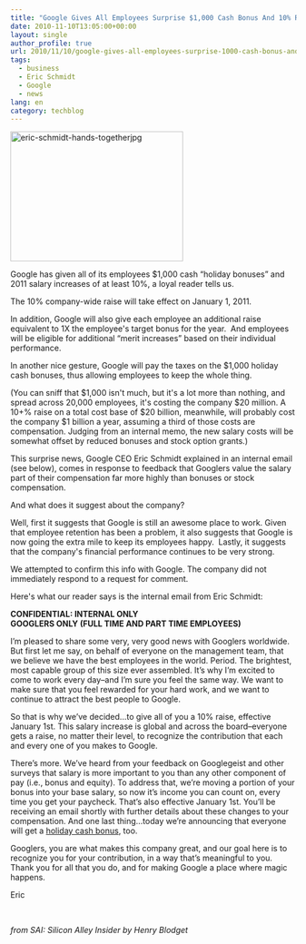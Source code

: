 ```yaml
---
title: "Google Gives All Employees Surprise $1,000 Cash Bonus And 10% Raise"
date: 2010-11-10T13:05:00+00:00
layout: single
author_profile: true
url: 2010/11/10/google-gives-all-employees-surprise-1000-cash-bonus-and-10-raise/
tags:
  - business
  - Eric Schmidt
  - Google
  - news
lang: en
category: techblog
---
```

[<img title="eric-schmidt-hands-togetherjpg" border="0" alt="eric-schmidt-hands-togetherjpg" src="http://lh4.ggpht.com/_vaUVXcmC3OI/TNqRhuJXtwI/AAAAAAAADHM/4Qt1jRhFsxI/eric-schmidt-hands-togetherjpg_thumb.jpg?imgmax=800" width="304" height="229" />](http://lh6.ggpht.com/_vaUVXcmC3OI/TNqRekQt1wI/AAAAAAAADHI/afzaAMGj90w/s1600-h/eric-schmidt-hands-togetherjpg%5B2%5D.jpg)

Google has given all of its employees $1,000 cash “holiday bonuses” and 2011 salary increases of at least 10%, a loyal reader tells us.

The 10% company-wide raise will take effect on January 1, 2011.

In addition, Google will also give each employee an additional raise equivalent to 1X the employee's target bonus for the year.  And employees will be eligible for additional “merit increases” based on their individual performance.

In another nice gesture, Google will pay the taxes on the $1,000 holiday cash bonuses, thus allowing employees to keep the whole thing.

(You can sniff that $1,000 isn't much, but it's a lot more than nothing, and spread across 20,000 employees, it's costing the company $20 million. A 10+% raise on a total cost base of $20 billion, meanwhile, will probably cost the company $1 billion a year, assuming a third of those costs are compensation. Judging from an internal memo, the new salary costs will be somewhat offset by reduced bonuses and stock option grants.)

This surprise news, Google CEO Eric Schmidt explained in an internal email (see below), comes in response to feedback that Googlers value the salary part of their compensation far more highly than bonuses or stock compensation.

And what does it suggest about the company?

Well, first it suggests that Google is still an awesome place to work. Given that employee retention has been a problem, it also suggests that Google is now going the extra mile to keep its employees happy.  Lastly, it suggests that the company's financial performance continues to be very strong.

We attempted to confirm this info with Google. The company did not immediately respond to a request for comment.

Here's what our reader says is the internal email from Eric Schmidt:

**CONFIDENTIAL: INTERNAL ONLY  
GOOGLERS ONLY (FULL TIME AND PART TIME EMPLOYEES)**

I’m pleased to share some very, very good news with Googlers worldwide. But first let me say, on behalf of everyone on the management team, that we believe we have the best employees in the world. Period. The brightest, most capable group of this size ever assembled. It’s why I’m excited to come to work every day&#8211;and I’m sure you feel the same way. We want to make sure that you feel rewarded for your hard work, and we want to continue to attract the best people to Google.

So that is why we’ve decided&#8230;to give all of you a 10% raise, effective January 1st. This salary increase is global and across the board&#8211;everyone gets a raise, no matter their level, to recognize the contribution that each and every one of you makes to Google.

There’s more. We’ve heard from your feedback on Googlegeist and other surveys that salary is more important to you than any other component of pay (i.e., bonus and equity). To address that, we’re moving a portion of your bonus into your base salary, so now it’s income you can count on, every time you get your paycheck. That’s also effective January 1st. You’ll be receiving an email shortly with further details about these changes to your compensation. And one last thing&#8230;today we’re announcing that everyone will get a [holiday cash bonus](https://goto.google.com/cashbonus), too.

Googlers, you are what makes this company great, and our goal here is to recognize you for your contribution, in a way that’s meaningful to you. Thank you for all that you do, and for making Google a place where magic happens.

Eric

 

_from SAI: Silicon Alley Insider by Henry Blodget_